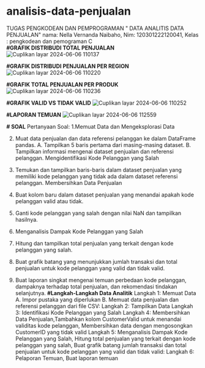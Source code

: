 # analisis-data-penjualan
TUGAS PENGKODEAN DAN PEMPROGRAMAN " DATA ANALITIS DATA PENJUALAN"  nama: Nella Vernanda Naibaho, Nim: 120301222120041, Kelas : pengkodean dan pemograman  C  
**#GRAFIK DISTRIBUDI TOTAL PENJUALAN**
![Cuplikan layar 2024-06-06 110137](https://github.com/nellanaibaho/analisis-data-penjualan/assets/171895516/3d5e7b64-7719-48b0-927c-d21cfd585d64)

**#GRAFIK DISTRIBUDI PENJUALAN PER REGION**
![Cuplikan layar 2024-06-06 110220](https://github.com/nellanaibaho/analisis-data-penjualan/assets/171895516/70f12e87-9288-462a-b115-93f52c2a3b2a)

**#GRAFIK TOTAL PENJUALAN PER PRODUK**
![Cuplikan layar 2024-06-06 110236](https://github.com/nellanaibaho/analisis-data-penjualan/assets/171895516/c90f619e-4092-4fe0-8594-5a472ed21ef2)

**#GRAFIK VALID VS TIDAK VALID**
![Cuplikan layar 2024-06-06 110252](https://github.com/nellanaibaho/analisis-data-penjualan/assets/171895516/ccd626d0-f098-48cb-919a-a7e7a7edc7f0)

**#LAPORAN TEMUAN**
![Cuplikan layar 2024-06-06 112559](https://github.com/nellanaibaho/analisis-data-penjualan/assets/171895516/dead4a04-0d96-4689-8ecd-80230fe91e07)


**# SOAL**
Pertanyaan Soal:
1.Memuat Data dan Mengeksplorasi Data

2. Muat data penjualan dan data referensi pelanggan ke dalam DataFrame pandas.
A. Tampilkan 5 baris pertama dari masing-masing dataset.
B. Tampilkan informasi mengenai dataset penjualan dan referensi pelanggan.
Mengidentifikasi Kode Pelanggan yang Salah

3. Temukan dan tampilkan baris-baris dalam dataset penjualan yang memiliki kode pelanggan yang tidak ada dalam dataset referensi pelanggan.
Membersihkan Data Penjualan

4. Buat kolom baru dalam dataset penjualan yang menandai apakah kode pelanggan valid atau tidak.
5. Ganti kode pelanggan yang salah dengan nilai NaN dan tampilkan hasilnya.
6. Menganalisis Dampak Kode Pelanggan yang Salah

7. Hitung dan tampilkan total penjualan yang terkait dengan kode pelanggan yang salah.
8. Buat grafik batang yang menunjukkan jumlah transaksi dan total penjualan untuk kode pelanggan yang valid dan tidak valid.
9. Buat laporan singkat mengenai temuan perbedaan kode pelanggan, dampaknya terhadap total penjualan, dan rekomendasi tindakan selanjutnya.
**#Langkah-Langkah Data Analitik**
Langkah 1: Memuat Data
A. Impor pustaka yang diperlukan
B. Memuat data penjualan dan referensi pelanggan dari file CSV:
Langkah 2: Tampilkan Data
Langkah 3: Identifikasi Kode Pelanggan yang Salah
Langkah 4: Membersihkan Data Penjualan,Tambahkan kolom CustomerValid untuk menandai validitas kode pelanggan, Membersihkan data dengan mengosongkan CustomerID yang tidak valid
Langkah 5: Menganalisis Dampak Kode Pelanggan yang Salah, Hitung total penjualan yang terkait dengan kode pelanggan yang salah, Buat grafik batang jumlah transaksi dan total penjualan untuk kode pelanggan yang valid dan tidak valid:
Langkah 6: Pelaporan Temuan, Buat laporan temuan




